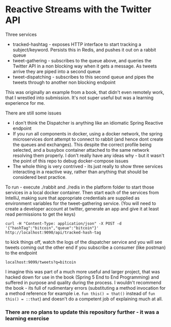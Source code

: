 # Reactive Streams with the Twitter API #


Three services
* tracked-hashtag - exposes HTTP interface to start tracking a subject/keyword. Persists this in Redis, and pushes it out on a rabbit queue
* tweet-gathering - subscribes to the queue above, and queries the Twitter API in a non blocking way when it gets a message. As tweets arrive they are piped into a second queue
* tweet-dispatching - subscribes to this second queue and pipes the tweets through to another non blocking endpoint

This was originally an example from a book, that didn't even remotely work, that I wrestled into submission. It's not super useful but 
was a learning experience for me.

There are still some issues 
- I don't think the Dispatcher is anything like an idiomatic Spring Reactive endpoint
- If you run all components in docker, using a docker network, the spring microservices dont attempt to connect to rabbit (and hence dont create the queues and exchanges). This despite the correct profile being selected, and a busybox container attached to the same network resolving them properly. I don't really have any ideas why - but it wasn't the point of this repo to debug docker-compose issues
- The whole thing is very contrived - its just really to show three services interacting in a reactive way, rather than anything that should be considered best practice.

To run - execute ./rabbit and ./redis in the platform folder to start those services in a local docker container. Then start each of the services from IntelliJ, making sure that appropriate credentials are supplied as environment variables for the tweet-gathering service. (You will need to create a developer account at twitter, generate an app and give it at least read permissions to get the keys)

`curl -H "Content-Type: application/json" -X POST -d '{"hashTag":"bitcoin","queue":"bitcoin"}' http://localhost:9090/api/tracked-hash-tag`

to kick things off, watch the logs of the dispatcher service and you will see tweets coming out the other end if you subscribe a consumer (like postman) to the endpoint

`localhost:9099/tweets?q=bitcoin`

I imagine this was part of a much more useful and larger project, that was hacked down for use in the book (Spring 5 End to End Programming) and suffered in purpose and quality during the process. I wouldn't recommend the book - its full of rudimentary errors (substituting a method invocation for a method reference for example i.e. `fun this() = that()` instead of `fun this() = ::that`) and doesn't do a competent job of explaining much at all. 

### There are no plans to update this repository further - it was a learning exercise ###